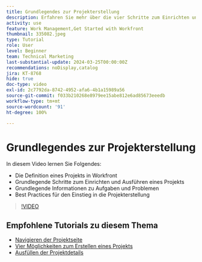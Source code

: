 ```yaml
---
title: Grundlegendes zur Projekterstellung
description: Erfahren Sie mehr über die vier Schritte zum Einrichten und Ausführen eines Projekts, die Definition eines Projekts und die drei häufigsten Methoden zum Erstellen eines Projekts.
activity: use
feature: Work Management,Get Started with Workfront
thumbnail: 335082.jpeg
type: Tutorial
role: User
level: Beginner
team: Technical Marketing
last-substantial-update: 2024-03-25T00:00:00Z
recommendations: noDisplay,catalog
jira: KT-8768
hide: true
doc-type: video
exl-id: 2c7792da-8742-4952-afa6-4b1a15989a56
source-git-commit: f033b210268e8979ee15abe812e6ad85673eeedb
workflow-type: tm+mt
source-wordcount: '91'
ht-degree: 100%

---
```


# Grundlegendes zur Projekterstellung

In diesem Video lernen Sie Folgendes:

* Die Definition eines Projekts in Workfront
* Grundlegende Schritte zum Einrichten und Ausführen eines Projekts
* Grundlegende Informationen zu Aufgaben und Problemen
* Best Practices für den Einstieg in die Projekterstellung

>[!VIDEO](https://video.tv.adobe.com/v/335082/?quality=12&learn=on)

## Empfohlene Tutorials zu diesem Thema

* [Navigieren der Projektseite](/help/manage-work/projects/navigate-the-project-page.md)
* [Vier Möglichkeiten zum Erstellen eines Projekts](/help/manage-work/projects/understand-other-ways-to-create-projects.md)
* [Ausfüllen der Projektdetails](/help/manage-work/projects/fill-in-the-project-details.md)

